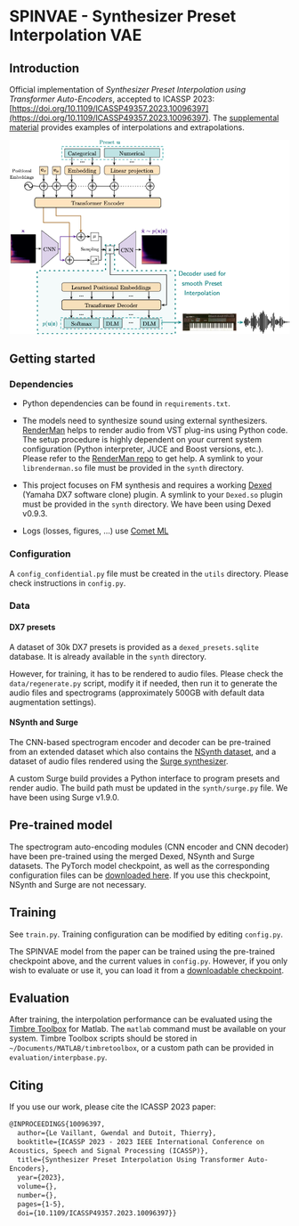 # SPINVAE - Synthesizer Preset Interpolation VAE

## Introduction

Official implementation of *Synthesizer Preset Interpolation using 
Transformer Auto-Encoders*, accepted to ICASSP 2023: [https://doi.org/10.1109/ICASSP49357.2023.10096397](https://doi.org/10.1109/ICASSP49357.2023.10096397).
The [supplemental material](https://gwendal-lv.github.io/spinvae/) provides examples of interpolations and extrapolations.

<img src="docs/assets/figures/ICASSP23_arch_interp.png" width="600"/>

## Getting started

### Dependencies

- Python dependencies can be found in ```requirements.txt```.

- The models need to synthesize sound using external synthesizers.
[RenderMan](https://github.com/fedden/RenderMan) helps to render audio from VST 
plug-ins using Python code.
The setup procedure is highly dependent on your current system configuration
(Python interpreter, JUCE and Boost versions, etc.).
Please refer to the [RenderMan repo](https://github.com/fedden/RenderMan) to get help.
A symlink to your ```librenderman.so``` file must be provided in the ```synth``` directory.

- This project focuses on FM synthesis and requires a working 
[Dexed](https://github.com/asb2m10/dexed) (Yamaha DX7 software clone) plugin. 
A symlink to your ```Dexed.so``` plugin must be provided in the ```synth``` directory.
We have been using Dexed v0.9.3.

- Logs (losses, figures, ...) use [Comet ML](https://www.comet.com/site/)

### Configuration

A ```config_confidential.py``` file must be created in the ```utils``` directory. 
Please check instructions in ```config.py```.

### Data

#### DX7 presets

A dataset of 30k DX7 presets is provided as a ```dexed_presets.sqlite``` database. 
It is already available in the ```synth``` directory.

However, for training, it has to be rendered to audio files.
Please check the ```data/regenerate.py``` script, modify it if needed, then run it to 
generate the audio files and spectrograms 
(approximately 500GB with default data augmentation settings).

#### NSynth and Surge

The CNN-based spectrogram encoder and decoder can be pre-trained from an extended dataset
which also contains the [NSynth dataset](https://magenta.tensorflow.org/datasets/nsynth), 
and a dataset of audio files rendered using the [Surge synthesizer](https://github.com/surge-synthesizer).

A custom Surge build provides a Python interface to program presets and render audio.
The build path must be updated in the ```synth/surge.py``` file. 
We have been using Surge v1.9.0.

## Pre-trained model

The spectrogram auto-encoding modules (CNN encoder and CNN decoder) have been
pre-trained using the merged Dexed, NSynth and Surge datasets.
The PyTorch model checkpoint, as well as the corresponding configuration files
can be [downloaded here](https://drive.google.com/file/d/12TnsXvWBIySIMtuaE5WnzY4w-ip03xAi/view?usp=share_link).
If you use this checkpoint, NSynth and Surge are not necessary.

## Training

See ```train.py```.
Training configuration can be modified by editing ```config.py```.

The SPINVAE model from the paper can be trained using the pre-trained checkpoint above, 
and the current values in ```config.py```.
However, if you only wish to evaluate or use it, you can load it from a 
[downloadable checkpoint](https://drive.google.com/file/d/1IlmOpt1qsDglw4WjwemhoxIm9TkgO5kX/view?usp=share_link).

## Evaluation

After training, the interpolation performance can be evaluated using 
the [Timbre Toolbox](https://github.com/VincentPerreault0/timbretoolbox) for Matlab.
The ```matlab``` command must be available on your system.
Timbre Toolbox scripts should be stored in ```~/Documents/MATLAB/timbretoolbox```, 
or a custom path can be provided in ```evaluation/interpbase.py```.

## Citing

If you use our work, please cite the ICASSP 2023 paper:

```
@INPROCEEDINGS{10096397,
  author={Le Vaillant, Gwendal and Dutoit, Thierry},
  booktitle={ICASSP 2023 - 2023 IEEE International Conference on Acoustics, Speech and Signal Processing (ICASSP)}, 
  title={Synthesizer Preset Interpolation Using Transformer Auto-Encoders}, 
  year={2023},
  volume={},
  number={},
  pages={1-5},
  doi={10.1109/ICASSP49357.2023.10096397}}

```

